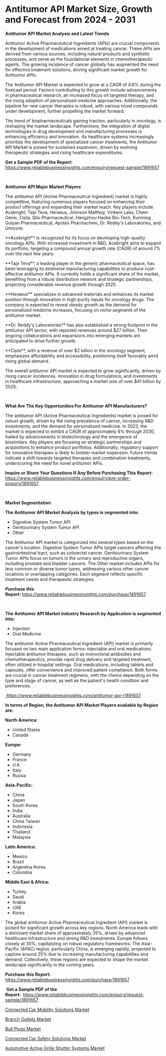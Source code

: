 <p><h1>Antitumor API Market Size, Growth and Forecast from 2024 - 2031</h1></p><p><strong>Antitumor API Market Analysis and Latest Trends</strong></p>
<p><p>Antitumor Active Pharmaceutical Ingredients (APIs) are crucial components in the development of medications aimed at treating cancer. These APIs are derived from various sources, including natural products and synthetic processes, and serve as the foundational elements in chemotherapeutic agents. The growing incidence of cancer globally has augmented the need for effective treatment solutions, driving significant market growth for Antitumor APIs.</p><p>The Antitumor API Market is expected to grow at a CAGR of 4.6% during the forecast period. Factors contributing to this growth include advancements in pharmaceutical research, an increased focus on targeted therapy, and the rising adoption of personalized medicine approaches. Additionally, the pipeline for new cancer therapies is robust, with various novel compounds under development, further propelling the market forward.</p><p>The trend of biopharmaceuticals gaining traction, particularly in oncology, is reshaping the market landscape. Furthermore, the integration of digital technologies in drug development and manufacturing processes is enhancing efficiency and innovation. As healthcare systems increasingly prioritize the development of specialized cancer treatments, the Antitumor API Market is poised for sustained expansion, driven by evolving therapeutic strategies and rising healthcare expenditures.</p></p>
<p><strong>Get a Sample PDF of the Report:&nbsp;</strong> <a href="https://www.reliablebusinessinsights.com/enquiry/request-sample/1891657?utm_campaign=57&utm_medium=2&utm_source=Github&utm_content=ia&utm_term=24102024&utm_id=antitumor-api">https://www.reliablebusinessinsights.com/enquiry/request-sample/1891657</a></p>
<p>&nbsp;</p>
<p><strong>Antitumor API Major Market Players</strong></p>
<p><p>The antitumor API (Active Pharmaceutical Ingredient) market is highly competitive, featuring numerous players focused on enhancing their product offerings and expanding their market reach. Key players include Acebright, Tapi Teva, Heraeus, Johnson Matthey, Vinkem Labs, Chem Genix, Cipla, Qilu Pharmaceutical, Hangzhou Haoke Bio-Tech, Kunming Guiyan Pharmaceutical, Apotex Pharmachem, Dr. Reddy's Laboratories, and Umicore.</p><p>**Acebright** is recognized for its focus on developing high-quality oncology APIs. With increased investment in R&D, Acebright aims to expand its portfolio, targeting a compound annual growth rate (CAGR) of around  7% over the next few years. </p><p>**Tapi Teva**, a leading player in the generic pharmaceutical space, has been leveraging its extensive manufacturing capabilities to produce cost-effective antitumor APIs. It currently holds a significant share of the market, benefiting from a robust distribution network and strategic partnerships, projecting considerable revenue growth through 2025.</p><p>**Heraeus** specializes in advanced materials and enhances its market position through innovation in high-purity inputs for oncology drugs. The company is expected to reveal steady growth as the demand for personalized medicine increases, focusing on niche segments of the antitumor market.</p><p>**Dr. Reddy's Laboratories** has also established a strong footprint in the antitumor API sector, with reported revenues around $27 billion. Their ongoing collaborations and expansions into emerging markets are anticipated to drive further growth.</p><p>**Cipla**, with a revenue of over $2 billion in the oncology segment, emphasizes affordability and accessibility, positioning itself favorably amid rising global demand. </p><p>The overall antitumor API market is expected to grow significantly, driven by rising cancer incidences, innovation in drug formulations, and investments in healthcare infrastructure, approaching a market size of over $41 billion by 2025.</p></p>
<p>&nbsp;</p>
<p><strong>What Are The Key Opportunities For Antitumor API Manufacturers?</strong></p>
<p><p>The antitumor API (Active Pharmaceutical Ingredients) market is poised for robust growth, driven by the rising prevalence of cancer, increasing R&D investments, and the demand for personalized medicine. In 2023, the market is expected to exhibit a CAGR of approximately 6% through 2030, fueled by advancements in biotechnology and the emergence of biosimilars. Key players are focusing on strategic partnerships and acquisitions to enhance product portfolios. Additionally, regulatory support for innovative therapies is likely to bolster market expansion. Future trends indicate a shift towards targeted therapies and combination treatments, underscoring the need for novel antitumor APIs.</p></p>
<p><strong>Inquire or Share Your Questions If Any Before Purchasing This Report:</strong> <a href="https://www.reliablebusinessinsights.com/enquiry/pre-order-enquiry/1891657?utm_campaign=57&utm_medium=2&utm_source=Github&utm_content=ia&utm_term=24102024&utm_id=antitumor-api">https://www.reliablebusinessinsights.com/enquiry/pre-order-enquiry/1891657</a></p>
<p>&nbsp;</p>
<p><strong>Market Segmentation</strong></p>
<p><strong>The Antitumor API Market Analysis by types is segmented into:</strong></p>
<p><ul><li>Digestive System Tumor API</li><li>Genitourinary System Tumor API</li><li>Other</li></ul></p>
<p><p>The Antitumor API market is categorized into several types based on the cancer's location. Digestive System Tumor APIs target cancers affecting the gastrointestinal tract, such as colorectal cancer. Genitourinary System Tumor APIs focus on tumors in the urinary and reproductive organs, including prostate and bladder cancers. The Other market includes APIs for less common or diverse tumor types, addressing various other cancer locations or overlapping categories. Each segment reflects specific treatment needs and therapeutic strategies.</p></p>
<p><strong>Purchase this Report:&nbsp;</strong><a href="https://www.reliablebusinessinsights.com/purchase/1891657?utm_campaign=57&utm_medium=2&utm_source=Github&utm_content=ia&utm_term=24102024&utm_id=antitumor-api">https://www.reliablebusinessinsights.com/purchase/1891657</a></p>
<p>&nbsp;</p>
<p><strong>The Antitumor API Market Industry Research by Application is segmented into:</strong></p>
<p><ul><li>Injection</li><li>Oral Medicine</li></ul></p>
<p><p>The antitumor Active Pharmaceutical Ingredient (API) market is primarily focused on two main application forms: injectable and oral medications. Injectable antitumor therapies, such as monoclonal antibodies and chemotherapeutics, provide rapid drug delivery and targeted treatment, often utilized in hospital settings. Oral medications, including tablets and capsules, offer convenience and improved patient compliance. Both forms are crucial in cancer treatment regimens, with the choice depending on the type and stage of cancer, as well as the patient's health condition and preferences.</p></p>
<p><a href="https://www.reliablebusinessinsights.com/antitumor-api-r1891657?utm_campaign=57&utm_medium=2&utm_source=Github&utm_content=ia&utm_term=24102024&utm_id=antitumor-api">&nbsp;https://www.reliablebusinessinsights.com/antitumor-api-r1891657</a></p>
<p><strong>In terms of Region, the Antitumor API Market Players available by Region are:</strong></p>
<p>
    <p> <strong> North America: </strong>
        <ul>
            <li>United States</li>
            <li>Canada</li>
        </ul>
        </p> 
    <p> <strong> Europe: </strong>
        <ul>
            <li>Germany</li>
            <li>France</li>
            <li>U.K.</li>
            <li>Italy</li>
            <li>Russia</li>
        </ul>
        </p> 
    <p> <strong> Asia-Pacific: </strong>
        <ul>
            <li>China</li>
            <li>Japan</li>
            <li>South Korea</li>
            <li>India</li>
            <li>Australia</li>
            <li>China Taiwan</li>
            <li>Indonesia</li>
            <li>Thailand</li>
            <li>Malaysia</li>
        </ul>
        </p> 
    <p> <strong> Latin America: </strong>
        <ul>
            <li>Mexico</li>
            <li>Brazil</li>
            <li>Argentina Korea</li>
            <li>Colombia</li>
        </ul>
        </p> 
    <p> <strong> Middle East & Africa: </strong>
        <ul>
            <li>Turkey</li>
            <li>Saudi</li>
            <li>Arabia</li>
            <li>UAE</li>
            <li>Korea</li>
        </ul>
    </p>
    </p>
<p><p>The global antitumor Active Pharmaceutical Ingredient (API) market is poised for significant growth across key regions. North America leads with a dominant market share of approximately 35%, driven by advanced healthcare infrastructure and strong R&D investments. Europe follows closely at 30%, capitalizing on robust regulatory frameworks. The Asia-Pacific (APAC) region, particularly China, is emerging rapidly, projected to capture around 25% due to increasing manufacturing capabilities and demand. Collectively, these regions are expected to shape the market landscape significantly in the coming years.</p></p>
<p><strong>Purchase this Report: </strong><a href="https://www.reliablebusinessinsights.com/purchase/1891657?utm_campaign=57&utm_medium=2&utm_source=Github&utm_content=ia&utm_term=24102024&utm_id=antitumor-api">https://www.reliablebusinessinsights.com/purchase/1891657</a></p>
<p>&nbsp;<strong>Get a Sample PDF of the Report:&nbsp;&nbsp;</strong><a href="https://www.reliablebusinessinsights.com/enquiry/request-sample/1891657?utm_campaign=57&utm_medium=2&utm_source=Github&utm_content=ia&utm_term=24102024&utm_id=antitumor-api">https://www.reliablebusinessinsights.com/enquiry/request-sample/1891657</a></p>
<p><strong></strong></p>
<p><p><a href="https://www.linkedin.com/pulse/emerging-trends-connected-car-mobility-solutions-market-global-zkrbc?utm_campaign=57&utm_medium=2&utm_source=Github&utm_content=ia&utm_term=24102024&utm_id=antitumor-api">Connected Car Mobility Solutions Market</a></p><p><a href="https://issuu.com/reportprime-2/docs/branch-outlets-market-size-2030.ppt_9505ddedf38cbf?utm_campaign=57&utm_medium=2&utm_source=Github&utm_content=ia&utm_term=24102024&utm_id=antitumor-api">Branch Outlets Market</a></p><p><a href="https://issuu.com/reportprime-2/docs/bull-plugs-market-size-2030.pptx_fb49fc61f9d189?utm_campaign=57&utm_medium=2&utm_source=Github&utm_content=ia&utm_term=24102024&utm_id=antitumor-api">Bull Plugs Market</a></p><p><a href="https://www.linkedin.com/pulse/connected-car-safety-solutions-market-trends-insights-type-application-ck2ec?utm_campaign=57&utm_medium=2&utm_source=Github&utm_content=ia&utm_term=24102024&utm_id=antitumor-api">Connected Car Safety Solutions Market</a></p><p><a href="https://github.com/diedrer4btm/Market-Research-Report-List-1/blob/main/automotive-active-grille-shutter-systems-market.md?utm_campaign=57&utm_medium=2&utm_source=Github&utm_content=ia&utm_term=24102024&utm_id=antitumor-api">Automotive Active Grille Shutter Systems Market</a></p></p>